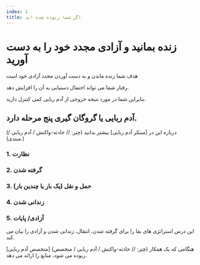 ```yaml
---
index: 1
title: اگر شما ربوده شده اید
---
```

# زنده بمانید و آزادی مجدد خود را به دست آورید

هدف شما زنده ماندن و به دست آوردن مجدد آزادی خود است

رفتار شما می تواند احتمال دستیابی به آن را افزایش دهد.

بنابراین شما در مورد نتیجه خروجی از آدم ربایی کمی کنترل دارید.

## آدم ربایی یا گروگان گیری پنج مرحله دارد.

(درباره این در [مبتکر آدم ربایی] بیشتر بدانید (چتر: // حادثه-واکنش / آدم ربایی / مبتدی).)

### 1. نظارت

### 2. گرفته شدن

### 3. حمل و نقل (یک بار یا چندین بار)

### 4. زندانی شدن

### 5. آزادی/ پایات

این درس استراتژی های بقا را برای گرفته شدن، انتقال، زندانی شدن و آزادی را بیان می کند.

[متخصص آدم ربایی] (چتر: // حادثه-واکنش / آدم ربایی / متخصص) هنگامی که یک همکار ربوده می شود، منابع را ارائه می دهد.